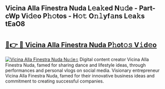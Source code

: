 ## Vicina Alla Finestra Nuda L𝚎a𝚔ed N𝚞𝚍e - Part-cWp Vi𝚍𝚎o P𝚑𝚘tos - H𝚘𝚝 O𝚗𝚕yf𝚊ns L𝚎a𝚔s tEaO8

# <h2><a href="http://kfbaqh.oniu.top/?m=Vicina+Alla+Finestra+Nuda">🔗👉 🔴 Vicina Alla Finestra Nuda P𝚑ot𝚘𝚜 V𝚒d𝚎o</a></h2>

[![Vicina Alla Finestra Nuda Nu𝚍e𝚜](https://i.imgur.com/0qMVB7G.gif)](http://kfbaqh.oniu.top/?m=Vicina+Alla+Finestra+Nuda)
Digital content creator Vicina Alla Finestra Nuda, famed for sharing dance and lifestyle ideas, through performances and personal vlogs on social media. Visionary entrepreneur Vicina Alla Finestra Nuda, famed for their innovative business ideas and commitment to creating successful companies.  

